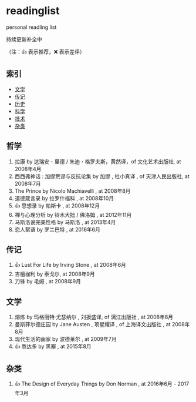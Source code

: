 # readinglist
personal readling list


持续更新补全中

（注：:+1: 表示推荐，:x: 表示差评）

## 索引

- [文学](#文学)
- [传记](#传记)
- [历史](#历史)
- [科学](#科学)
- [技术](#技术)
- [杂类](#杂类)


## 哲学
1. 拉康 by 达瑞安・里德 / 朱迪・格罗夫斯，黄然译，of 文化艺术出版社, at 2008年4月
2. 西西弗神话 : 加缪荒谬与反抗论集  by 加缪 , 杜小真译 , of 天津人民出版社, at 2008年7月
3. The Prince by Nicolo Machiavelli , at 2008年8月
4. 道德箴言录 by 拉罗什福科 , at 2008年10月
5. :+1: 思想录 by 帕斯卡 , at 2008年12月
6. 禅与心理分析  by 铃木大拙 / 佛洛姆 , at 2012年11月
7. 马斯洛说完美性格  by 马斯洛 , at 2013年4月
8. 恋人絮语 by 罗兰巴特 , at 2016年6月

## 传记
1. :+1: Lust For Life by Irving Stone , at 2008年6月
2. 吉檀枷利 by 泰戈尔, at 2008年9月
3. 刀锋 by 毛姆 , at 2008年9月 

## 文学
1. 熔炼 by 玛格丽特·尤瑟纳尔 , 刘扳盛译,  of 漓江出版社 , at 2008年8月
2. 曼斯菲尔德庄园 by Jane Austen , 项星耀译 , of 上海译文出版社 , at 2008年8月
3. 现代生活的画家 by 波德莱尔 , at 2009年7月
4. :+1: 悉达多 by 黑塞 , at 2015年8月

## 杂类
1. :+1: The Design of Everyday Things by Don Norman , at 2016年6月 - 2017年3月
